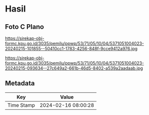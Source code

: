 # Hasil

## Foto C Plano

https://sirekap-obj-formc.kpu.go.id/3035/pemilu/ppwp/53/71/05/10/04/5371051004023-20240215-101855--50410cc1-1783-4256-848f-9cce9412a976.jpg

https://sirekap-obj-formc.kpu.go.id/3035/pemilu/ppwp/53/71/05/10/04/5371051004023-20240215-093634--27c649a2-661b-46d5-8402-a539a2aadaab.jpg


## Metadata

| Key        | Value               |
| ---------- | ------------------- |
| Time Stamp | 2024-02-16 08:00:28 |



